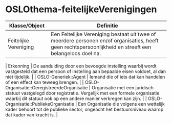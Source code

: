 # OSLOthema-feitelijkeVerenigingen

| Klasse/Object | Definitie | 
| ------------- | ------------- |
| Feitelijke Vereniging | Een Feitelijke Vereniging bestaat uit twee of meerdere personen en/of organisaties, heeft geen rechtspersoonlijkheid en streeft een belangeloos doel na. |

| Erkenning | De aanduiding door een bevoegde instelling waarbij wordt vastgesteld dat een persoon of instelling aan bepaalde eisen voldoet, al dan niet tijdelijk. | 
| OSLO-Generiek::Agent | Iemand die of iets dat kan handelen of een effect kan teweeg brengen. | 
| OSLO-Organisatie::GeregistreerdeOrganisatie | Organisatie met een juridisch statuut vastgelegd door registratie. Vergelijk met een formele organisatie waarbij dit statuut ook op een andere manier verkregen kan zijn. | 
| OSLO-Organisatie::PubliekeOrganisatie | Een Organisatie die volgens een wettelijk kader behoort tot de publieke sector, ongeacht het bestuursniveau waarop dat kader van kracht is.
 | 
